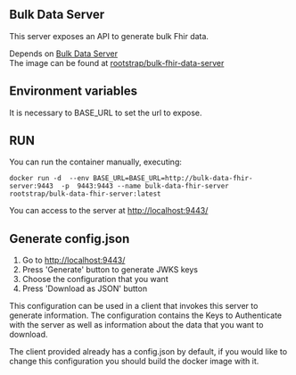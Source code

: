 Bulk Data Server
-----------------

This server exposes an API to generate bulk Fhir data. 

Depends on [Bulk Data Server](https://github.com/smart-on-fhir/bulk-data-server.git)   
The image can be found at [rootstrap/bulk-fhir-data-server](https://hub.docker.com/repository/docker/rootstrap/bulk-data-fhir-server)  

## Environment variables    
It is necessary to BASE_URL to set the url to expose.     


## RUN 
You can run the container manually, executing: 
```console
docker run -d  --env BASE_URL=BASE_URL=http://bulk-data-fhir-server:9443  -p  9443:9443 --name bulk-data-fhir-server rootstrap/bulk-data-fhir-server:latest 
```

You can access to the server at [http://localhost:9443/](http://localhost:9443/)

## Generate config.json 
1. Go to [http://localhost:9443/](http://localhost:9443/)
2. Press 'Generate' button to generate JWKS keys 
3. Choose the configuration that you want 
4. Press 'Download as JSON' button 

This configuration can be used in a client that invokes this server to generate information.
The configuration contains the Keys to Authenticate with the server as well as information about the data that you want to download. 

The client provided already has a config.json by default, if you would like to change this configuration you should build the docker image with it. 

